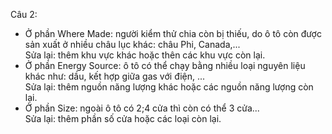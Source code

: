 Câu 2:
- Ở phần Where Made: người kiểm thử chia còn bị thiếu, do ô tô còn được sản xuất ở nhiều châu lục khác: châu Phi, Canada,...  
Sửa lại: thêm khu vực khác hoặc thên các khu vực còn lại.
- Ở phần Energy Source: ô tô có thể chạy bằng nhiều loại nguyên liệu khác như: dầu, kết hợp giữa gas với điện, ...  
Sửa lại: thêm nguồn năng lượng khác hoặc các nguồn năng lượng còn lại.
- Ở phần Size: ngoài ô tô có 2;4 cửa thì còn có thể 3 cửa...  
Sửa lại: thêm phần số cửa hoặc các loại còn lại.
